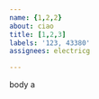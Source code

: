 ```yaml
---         
name: {1,2,2}
about: ciao
title: [1,2,3]
labels: '123, 43380'
assignees: electricg

---         
```


body a
